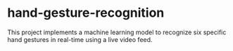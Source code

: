 # hand-gesture-recognition
This project implements a machine learning model to recognize six specific hand gestures in real-time using a live video feed.

